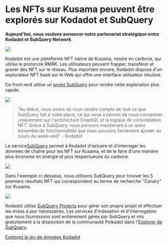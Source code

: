 # Les NFTs sur Kusama peuvent être explorés sur Kodadot et SubQuery

**Aujourd'hui, nous voulons annoncer notre partenariat stratégique entre Kodadot et SubQuery Network.**

![](https://miro.medium.com/max/1400/1*Y4kdG9uEoxrySzb19QKxPg.gif)

Kodadot est une plateforme NFT native de Kusama, neutre en carbone, qui utilise le protocole RMRK. Les utilisateurs peuvent frapper, transférer et graver des NFT sur le réseau. Plus important encore, Kodadot dispose d'un explorateur NFT basé sur le Web qui offre une interface utilisateur intuitive.

Ce front-end utilise un [projet SubQuery](https://explorer.subquery.network/subquery/vikiival/magick) pour rendre cette exploration plus rapide.

![](https://miro.medium.com/max/1400/0*3TdpXjj1iwGNdA3n)

> "Au début, nous avons dû nous rendre compte de tout ce que SubQuery fait à votre place, ce qui nous a permis de nous concentrer uniquement sur l'architecture GraphQL et la logique de consolidation NFT. Grâce à SubQuery, nous pensons maintenant à un autre ensemble de fonctionnalités que nous pouvons facilement ajouter au cours du week-end" - Kodadot

Le service[SubQuery](https://subquery.network/) permet à Kodadot d'extraire et d'interroger les données de chaîne pour les NFT sur Kusama, et de le faire d'une manière plus économe en énergie et plus respectueuse du carbone.

![](https://miro.medium.com/max/1400/0*AocvCHVWMsGtH1Oz)

Dans l'exemple ci-dessous, nous utilisons SubQuery pour trouver les 5 premiers résultats NFT qui correspondent au terme de recherche "Canary" sur Kusama.

![](https://miro.medium.com/max/1400/0*QTzLpC0D-pYWDngZ)

Kodadot utilise [SubQuery Projects](https://project.subquery.network/) pour gérer son propre projet et effectuer les mises à jour nécessaires. Les services d'indexation et d'interrogation que nous fournissons sont entièrement gérés par SubQuery et mis gratuitement à la disposition de la communauté Polkadot dans l'[Explorer de SubQuery](https://explorer.subquery.network/).

[Explorez le jeu de données Kodadot](https://explorer.subquery.network/subquery/vikiival/magick)
